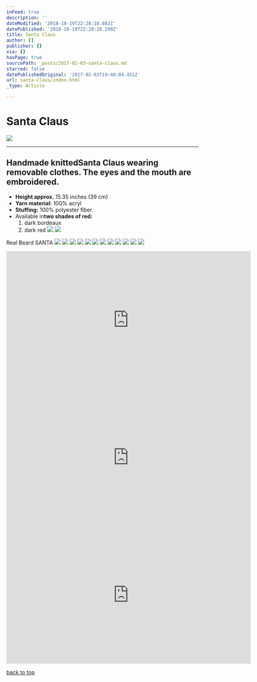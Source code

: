 ```yaml
---
inFeed: true
description: ''
dateModified: '2018-10-19T22:28:18.882Z'
datePublished: '2018-10-19T22:28:20.299Z'
title: Santa Claus
author: []
publisher: {}
via: {}
hasPage: true
sourcePath: _posts/2017-02-03-santa-claus.md
starred: false
datePublishedOriginal: '2017-02-03T19:48:04.451Z'
url: santa-claus/index.html
_type: Article

---
```

# Santa Claus
![](https://the-grid-user-content.s3-us-west-2.amazonaws.com/0a1bc52d-ab75-4c17-bbd0-578c7f770259.jpg)

---

## Handmade knitted**Santa Claus** wearing removable clothes. The eyes and the mouth are embroidered.

* **Height approx.** 15.35 inches (39 cm)
* **Yarn material:** 100% acryl
* **Stuffing:** 100% polyester fiber
* Available in**two shades of red:**
  1. dark bordeaux
  2. dark red
![](https://the-grid-user-content.s3-us-west-2.amazonaws.com/f788cc22-67f9-4159-a6ce-9e880800a63a.jpg)
![](https://the-grid-user-content.s3-us-west-2.amazonaws.com/2b6bb131-cc01-49e7-880c-1a4bc4f964cc.jpg)

Real Beard SANTA
![](https://the-grid-user-content.s3-us-west-2.amazonaws.com/80a0f120-b428-4454-9f39-302592a3a1e5.jpg)
![](https://the-grid-user-content.s3-us-west-2.amazonaws.com/a674f8ec-1e24-4140-990c-e2981e24b39a.jpg)
![](https://the-grid-user-content.s3-us-west-2.amazonaws.com/b42ed13e-47a7-4780-b983-ba823568d4b8.jpg)
![](https://the-grid-user-content.s3-us-west-2.amazonaws.com/bb0ae338-3db7-45ce-903e-2b88f4e889dd.jpg)
![](https://the-grid-user-content.s3-us-west-2.amazonaws.com/e0b3e087-0486-46d4-91d4-4275c0dcf272.jpg)
![](https://the-grid-user-content.s3-us-west-2.amazonaws.com/c8674fe0-0e49-43cb-893e-7996f5daee78.jpg)
![](https://the-grid-user-content.s3-us-west-2.amazonaws.com/786580c4-7c0a-417a-9cf5-7b671a60e7ce.jpg)
![](https://the-grid-user-content.s3-us-west-2.amazonaws.com/5d42a934-43ed-47e8-a0e5-ab9d45842d49.jpg)
![](https://the-grid-user-content.s3-us-west-2.amazonaws.com/d648a297-3590-4011-baed-e7b0911bc10d.jpg)
![](https://the-grid-user-content.s3-us-west-2.amazonaws.com/4c9b3b6d-b8cd-4701-a080-297adc7ff54b.jpg)
![](https://the-grid-user-content.s3-us-west-2.amazonaws.com/e36d8374-5674-4cf1-98a7-b60a378d6601.jpg)
![](https://the-grid-user-content.s3-us-west-2.amazonaws.com/f2c76dbd-e0cc-468b-8dcc-3b6679f17b02.jpg)

<iframe src="https://cdn.embedly.com/widgets/media.html?src=https%3A%2F%2Fwww.youtube.com%2Fembed%2Fa_E9TBPeDl0%3Ffeature%3Doembed&amp;url=http%3A%2F%2Fwww.youtube.com%2Fwatch%3Fv%3Da_E9TBPeDl0&amp;image=https%3A%2F%2Fi.ytimg.com%2Fvi%2Fa_E9TBPeDl0%2Fhqdefault.jpg&amp;key=a715cf41cc93453ca338d350cd26f87b&amp;type=text%2Fhtml&amp;schema=youtube" width="640" height="360" scrolling="no" frameborder="0" allowfullscreen="" style=""></iframe>

<iframe src="https://cdn.embedly.com/widgets/media.html?src=https%3A%2F%2Fwww.youtube.com%2Fembed%2FZHR-cG4X2_Y%3Ffeature%3Doembed&amp;url=http%3A%2F%2Fwww.youtube.com%2Fwatch%3Fv%3DZHR-cG4X2_Y&amp;image=https%3A%2F%2Fi.ytimg.com%2Fvi%2FZHR-cG4X2_Y%2Fhqdefault.jpg&amp;key=a715cf41cc93453ca338d350cd26f87b&amp;type=text%2Fhtml&amp;schema=youtube" width="640" height="360" scrolling="no" frameborder="0" allowfullscreen="" style=""></iframe>

<iframe src="https://cdn.embedly.com/widgets/media.html?src=https%3A%2F%2Fwww.youtube.com%2Fembed%2FZyoPCMHQV44%3Ffeature%3Doembed&amp;url=http%3A%2F%2Fwww.youtube.com%2Fwatch%3Fv%3DZyoPCMHQV44&amp;image=https%3A%2F%2Fi.ytimg.com%2Fvi%2FZyoPCMHQV44%2Fhqdefault.jpg&amp;key=a715cf41cc93453ca338d350cd26f87b&amp;type=text%2Fhtml&amp;schema=youtube" width="640" height="360" scrolling="no" frameborder="0" allowfullscreen="" style=""></iframe>

[back to top][0]

[0]: https://thegrid.ai/lgsignd/santa-claus/